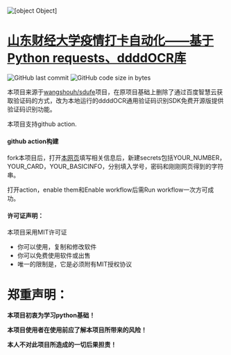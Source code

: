 ![[object Object]](https://socialify.git.ci/lylelove/SDUFE/image?description=1&font=Bitter&forks=1&language=1&name=1&owner=1&pattern=Charlie%20Brown&stargazers=1&theme=Dark)

# [山东财经大学疫情打卡自动化——基于Python requests、ddddOCR库](https://github.com/lylelove/SDUFE)

![GitHub last commit](https://img.shields.io/github/last-commit/lylelove/SDUFE)
![GitHub code size in bytes](https://img.shields.io/github/languages/code-size/lylelove/SDUFE)  

本项目来源于[wangshouh/sdufe](https://github.com/wangshouh/sdufe)项目，在原项目基础上删除了通过百度智慧云获取验证码的方式，改为本地运行的ddddOCR通用验证码识别SDK免费开源版提供验证码识别功能。

本项目支持github action.

#### github action构建

fork本项目后，打开[本网页](https://www.lylelove.top/Course/sdufe/)填写相关信息后，新建secrets包括YOUR_NUMBER，YOUR_CARD，YOUR_BASICINFO，分别填入学号，密码和刚刚网页得到的字符串。

打开action，enable them和Enable workflow后需Run workflow一次方可成功。




#### 许可证声明：
本项目采用MIT许可证
* 你可以使用，复制和修改软件
* 你可以免费使用软件或出售
* 唯一的限制是，它是必须附有MIT授权协议

# 郑重声明：
**本项目初衷为学习python基础！**

**本项目使用者在使用前应了解本项目所带来的风险！**

**本人不对此项目所造成的一切后果担责！**
